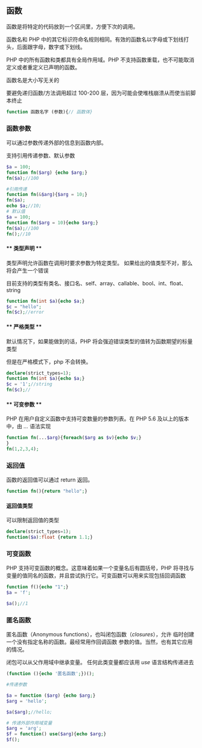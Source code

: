 ## 函数

函数是将特定的代码放到一个区间里，方便下次的调用。

函数名和 PHP 中的其它标识符命名规则相同。有效的函数名以字母或下划线打头，后面跟字母，数字或下划线。

PHP 中的所有函数和类都具有全局作用域。PHP 不支持函数重载，也不可能取消定义或者重定义已声明的函数。

函数名是大小写无关的

要避免递归函数/方法调用超过 100-200 层，因为可能会使堆栈崩溃从而使当前脚本终止

```php
function 函数名字 (参数){// 函数体}
```

### 函数参数

可以通过参数传递外部的信息到函数内部。

支持引用传递参数、默认参数

```php
$a = 100;
function fn($arg) {echo $arg;}
fn($a);//100

#引用传递
function fn(&$arg){$arg = 10;}
fn($a);
echo $a;//10;
# 默认值
$a = 100;
function fn($arg = 10){echo $arg;}
fn($a);//100
fn();//10
```

#### ** 类型声明 **

类型声明允许函数在调用时要求参数为特定类型。 如果给出的值类型不对，那么将会产生一个错误

目前支持的类型有类名、接口名、self、array、callable、bool、int、float、string

```php
function fn(int $a){echo $a;}
$c = "hello";
fn($c);//error 
```

#### ** 严格类型 **

默认情况下，如果能做到的话，PHP 将会强迫错误类型的值转为函数期望的标量类型

但是在严格模式下，php 不会转换。

```php
declare(strict_types=1);
function fn(int $a){echo $a;}
$c = '1';//string
fn($c);//
```

#### ** 可变参数 **

PHP 在用户自定义函数中支持可变数量的参数列表。在 PHP 5.6 及以上的版本中，由 *...* 语法实现

```php
function fn(...$arg){foreach($arg as $v){echo $v;}
}
fn(1,2,3,4);
```



### 返回值

函数的返回值可以通过 return 返回。

```php
function fn(){return "hello";}
```

#### 返回值类型

可以限制返回值的类型

```php
declare(strict_types=1);
function($a):float {return 1.1;}
```

### 可变函数

PHP 支持可变函数的概念。这意味着如果一个变量名后有圆括号，PHP 将寻找与变量的值同名的函数，并且尝试执行它。可变函数可以用来实现包括回调函数

```php
function f(){echo "1";}
$a = 'f';

$a();//1
```

### 匿名函数

匿名函数（Anonymous functions），也叫闭包函数（*closures*），允许 临时创建一个没有指定名称的函数。最经常用作回调函数 参数的值。当然，也有其它应用的情况。

闭包可以从父作用域中继承变量。 任何此类变量都应该用 *use* 语言结构传递进去



```php
(function (){echo '匿名函数';})();

#传递参数

$a = function ($arg) {echo $arg;}
$arg = 'hello';

$a($arg);//hello;

# 传递外部作用域变量
$arg = 'arg';
$f = function() use($arg){echo $arg;}
$f();
```

